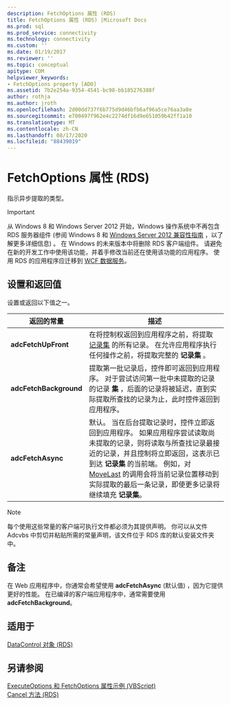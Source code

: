 ```yaml
---
description: FetchOptions 属性 (RDS)
title: FetchOptions 属性 (RDS) |Microsoft Docs
ms.prod: sql
ms.prod_service: connectivity
ms.technology: connectivity
ms.custom: ''
ms.date: 01/19/2017
ms.reviewer: ''
ms.topic: conceptual
apitype: COM
helpviewer_keywords:
- FetchOptions property [ADO]
ms.assetid: 7b2e254a-9354-4541-bc98-bb185276388f
author: rothja
ms.author: jroth
ms.openlocfilehash: 2d00dd737f6b775d9d46bfb6af96a5ce76aa3a8e
ms.sourcegitcommit: e700497f962e4c2274df16d9e651059b42ff1a10
ms.translationtype: MT
ms.contentlocale: zh-CN
ms.lasthandoff: 08/17/2020
ms.locfileid: "88439019"
---
```

# <a name="fetchoptions-property-rds"></a>FetchOptions 属性 (RDS)
指示异步提取的类型。  
  
> [!IMPORTANT]
>  从 Windows 8 和 Windows Server 2012 开始，Windows 操作系统中不再包含 RDS 服务器组件 (参阅 Windows 8 和 [Windows Server 2012 兼容性指南](https://www.microsoft.com/download/details.aspx?id=27416) ，以了解更多详细信息) 。 在 Windows 的未来版本中将删除 RDS 客户端组件。 请避免在新的开发工作中使用该功能，并着手修改当前还在使用该功能的应用程序。 使用 RDS 的应用程序应迁移到 [WCF 数据服务](https://go.microsoft.com/fwlink/?LinkId=199565)。  
  
## <a name="setting-and-return-values"></a>设置和返回值  
 设置或返回以下值之一。  
  
|返回的常量|描述|  
|--------------|-----------------|  
|**adcFetchUpFront**|在将控制权返回到应用程序之前，将提取 [记录集](../../../ado/reference/ado-api/recordset-object-ado.md) 的所有记录。 在允许应用程序执行任何操作之前，将提取完整的 **记录集** 。|  
|**adcFetchBackground**|提取第一批记录后，控件即可返回到应用程序。 对于尝试访问第一批中未提取的记录的记录 **集** ，后面的记录将被延迟，直到实际提取所查找的记录为止，此时控件返回到应用程序。|  
|**adcFetchAsync**|默认。 当在后台提取记录时，控件立即返回到应用程序。 如果应用程序尝试读取尚未提取的记录，则将读取与所查找记录最接近的记录，并且控制将立即返回，这表示已到达 **记录集** 的当前端。 例如，对 [MoveLast](../../../ado/reference/rds-api/movefirst-movelast-movenext-and-moveprevious-methods-rds.md) 的调用会将当前记录位置移动到实际提取的最后一条记录，即使更多记录将继续填充 **记录集**。|  
  
> [!NOTE]
>  每个使用这些常量的客户端可执行文件都必须为其提供声明。 你可以从文件 Adcvbs 中剪切并粘贴所需的常量声明，该文件位于 RDS 库的默认安装文件夹中。  
  
## <a name="remarks"></a>备注  
 在 Web 应用程序中，你通常会希望使用 **adcFetchAsync** (默认值) ，因为它提供更好的性能。 在已编译的客户端应用程序中，通常需要使用 **adcFetchBackground**。  
  
## <a name="applies-to"></a>适用于  
 [DataControl 对象 (RDS)](../../../ado/reference/rds-api/datacontrol-object-rds.md)  
  
## <a name="see-also"></a>另请参阅  
 [ExecuteOptions 和 FetchOptions 属性示例 (VBScript) ](../../../ado/reference/rds-api/executeoptions-and-fetchoptions-properties-example-vbscript.md)   
 [Cancel 方法 (RDS)](../../../ado/reference/rds-api/cancel-method-rds.md)


